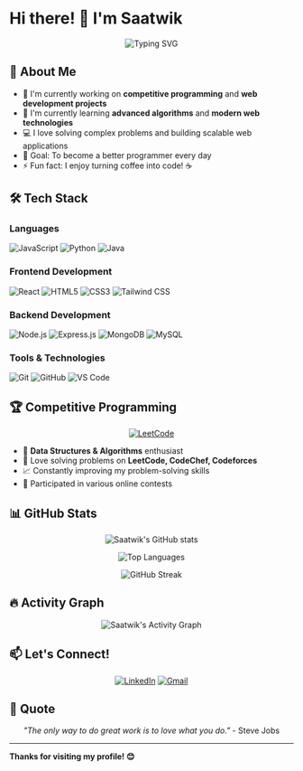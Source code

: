 # Hi there! 👋 I'm Saatwik

<div align="center">
  <img src="https://readme-typing-svg.herokuapp.com?font=Fira+Code&pause=1000&color=2E9EF7&center=true&vCenter=true&width=435&lines=Competitive+Programmer;Full+Stack+Web+Developer;Problem+Solver;Always+Learning!" alt="Typing SVG" />
</div>

## 🚀 About Me

- 🔭 I'm currently working on **competitive programming** and **web development projects**
- 🌱 I'm currently learning **advanced algorithms** and **modern web technologies**
- 💻 I love solving complex problems and building scalable web applications
- 🎯 Goal: To become a better programmer every day
- ⚡ Fun fact: I enjoy turning coffee into code! ☕

## 🛠️ Tech Stack

### Languages
![JavaScript](https://img.shields.io/badge/JavaScript-F7DF1E?style=for-the-badge&logo=javascript&logoColor=black)
![Python](https://img.shields.io/badge/Python-3776AB?style=for-the-badge&logo=python&logoColor=white)
![Java](https://img.shields.io/badge/Java-ED8B00?style=for-the-badge&logo=openjdk&logoColor=white)

### Frontend Development
![React](https://img.shields.io/badge/React-20232A?style=for-the-badge&logo=react&logoColor=61DAFB)
![HTML5](https://img.shields.io/badge/HTML5-E34F26?style=for-the-badge&logo=html5&logoColor=white)
![CSS3](https://img.shields.io/badge/CSS3-1572B6?style=for-the-badge&logo=css3&logoColor=white)
![Tailwind CSS](https://img.shields.io/badge/Tailwind_CSS-38B2AC?style=for-the-badge&logo=tailwind-css&logoColor=white)

### Backend Development
![Node.js](https://img.shields.io/badge/Node.js-43853D?style=for-the-badge&logo=node.js&logoColor=white)
![Express.js](https://img.shields.io/badge/Express.js-404D59?style=for-the-badge)
![MongoDB](https://img.shields.io/badge/MongoDB-4EA94B?style=for-the-badge&logo=mongodb&logoColor=white)
![MySQL](https://img.shields.io/badge/MySQL-00000F?style=for-the-badge&logo=mysql&logoColor=white)

### Tools & Technologies
![Git](https://img.shields.io/badge/Git-F05032?style=for-the-badge&logo=git&logoColor=white)
![GitHub](https://img.shields.io/badge/GitHub-100000?style=for-the-badge&logo=github&logoColor=white)
![VS Code](https://img.shields.io/badge/Visual_Studio_Code-0078D4?style=for-the-badge&logo=visual%20studio%20code&logoColor=white)

## 🏆 Competitive Programming

<div align="center">
  
[![LeetCode](https://img.shields.io/badge/LeetCode-FFA116?style=for-the-badge&logo=leetcode&logoColor=black)](https://leetcode.com/stwik_1442005)


</div>

- 🎯 **Data Structures & Algorithms** enthusiast
- 🧠 Love solving problems on **LeetCode, CodeChef, Codeforces**
- 📈 Constantly improving my problem-solving skills
- 🏅 Participated in various online contests

## 📊 GitHub Stats

<div align="center">
  
![Saatwik's GitHub stats](https://github-readme-stats.vercel.app/api?username=Pallasaatwik&show_icons=true&theme=radical)

![Top Languages](https://github-readme-stats.vercel.app/api/top-langs/?username=Pallasaatwik&layout=compact&theme=radical)

![GitHub Streak](https://github-readme-streak-stats.herokuapp.com/?user=Pallasaatwik&theme=radical)

</div>

## 🔥 Activity Graph

<div align="center">
  
![Saatwik's Activity Graph](https://github-readme-activity-graph.vercel.app/graph?username=Pallasaatwik&theme=react-dark)

</div>


## 📫 Let's Connect!

<div align="center">
  
[![LinkedIn](https://img.shields.io/badge/LinkedIn-0077B5?style=for-the-badge&logo=linkedin&logoColor=white)](https://linkedin.com/in/saatwikreddy37)
[![Gmail](https://img.shields.io/badge/Gmail-D14836?style=for-the-badge&logo=gmail&logoColor=white)](mailto:saatwikreddy37@gmail.com)

</div>

## 💭 Quote

<div align="center">
  
*"The only way to do great work is to love what you do."* - Steve Jobs

</div>

---


**Thanks for visiting my profile! 😊**

</div>
